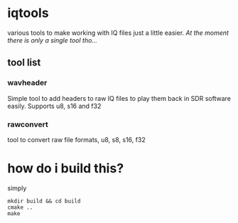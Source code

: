 # iqtools
various tools to make working with IQ files just a little easier. _At the moment there is only a single tool tho..._

## tool list

### wavheader
Simple tool to add headers to raw IQ files to play them back in SDR software easily. Supports u8, s16 and f32

### rawconvert
tool to convert raw file formats, u8, s8, s16, f32

# how do i build this?

simply
```
mkdir build && cd build
cmake ..
make
```
